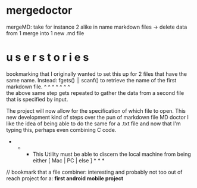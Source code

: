 # mergedoctor

mergeMD: take for instance 2 alike in name markdown files -> delete data from 1 merge into 1 new .md file

#                                       u s e r             s t o r i e s 

bookmarking that I originally wanted to set this up for 2 files that have the same name. Instead:
fgets() || scanf() to retrieve the name of the first markdown file.
^           ^           ^         ^         ^         ^         ^       
the above same step gets repeated to gather the data from a second file that is specified by input.

 The project will now allow for the specification of which file to open. This new development kind of steps over the pun of markdown file MD doctor
I like the idea of being able to do the same for a .txt file and now that I'm typing this, perhaps even combining C code.

* * * This Utility must be able to discern the local machine from being either [ Mac | PC | else ] * * * 








// bookmark that a file combiner: interesting and probably not too out of reach project for a: **first android mobile project**
